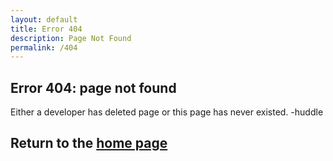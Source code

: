 ```yaml
---
layout: default
title: Error 404
description: Page Not Found
permalink: /404
---
```


## Error 404: page not found
Either a developer has deleted page or this page has never existed. -huddle

## Return to the [home page](https://shulker.fun)